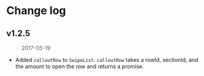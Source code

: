 # Change log

## v1.2.5
> 2017-05-19

- Added `calloutRow` to `SwipeList`. `calloutRow` takes a rowId, sectionId, and the amount to open the row and returns a promise.
